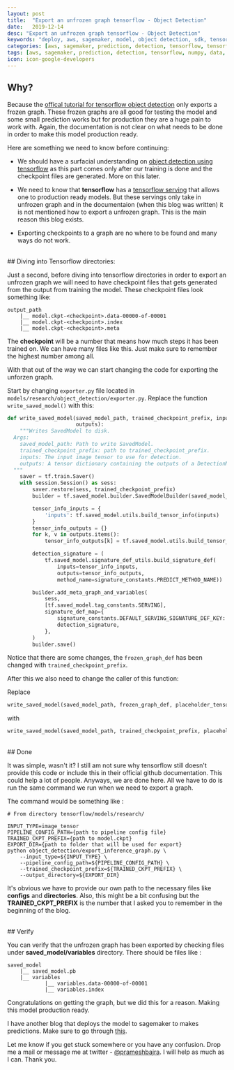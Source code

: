 ```yaml
---
layout: post
title:  "Export an unfrozen graph tensorflow - Object Detection"
date:   2019-12-14
desc: "Export an unfrozen graph tensorflow - Object Detection"
keywords: "deploy, aws, sagemaker, model, object detection, sdk, tensorflow, graph, code, s3, programming"
categories: [aws, sagemaker, prediction, detection, tensorflow, tensorflow-serving, numpy, data, images, code, programming, deployment, s3, cloudwatch]
tags: [aws, sagemaker, prediction, detection, tensorflow, numpy, data, images, code, tensorflow-serving, programming, deployment, s3, cloudwatch]
icon: icon-google-developers
---
```


## Why?

Because the [offical tutorial for tensorflow object detection](https://github.com/tensorflow/models/blob/master/research/object_detection/g3doc/exporting_models.md) only exports a frozen graph. These frozen graphs are all good for testing the model and some small prediction works but for production they are a huge pain to work with. Again, the documentation is not clear on what needs to be done in order to make this model production ready.

Here are something we need to know before continuing:

- We should have a surfacial understanding on [object detection using tensorflow](https://github.com/tensorflow/models/tree/master/research/object_detection) as this part comes only after our training is done and the checkpoint files are generated. More on this later.

- We need to know that **tensorflow** has a [tensorflow serving](https://github.com/tensorflow/serving) that allows one to production ready models. But these servings only take in unfrozen graph and in the documentaion (when this blog was written) it is not mentioned how to export a unfrozen graph. This is the main reason this blog exists.

- Exporting checkpoints to a graph are no where to be found and many ways do not work.

<br>
## Diving into Tensorflow directories:

Just a second, before diving into tensorflow directories in order to export an unfrozen graph we will need to have checkpoint files that gets generated from the output from training the model. These checkpoint files look something like:

```
output_path
    |__ model.ckpt-<checkpoint>.data-00000-of-00001
    |__ model.ckpt-<checkpoint>.index
    |__ model.ckpt-<checkpoint>.meta
```

The **checkpoint** will be a number that means how much steps it has been trained on. We can have many files like this. Just make sure to remember the highest number among all.

With that out of the way we can start changing the code for exporting the unforzen graph. 

Start by changing `exporter.py` file located in `models/research/object_detection/exporter.py`.
Replace the function `write_saved_model()` with this: 

```python
def write_saved_model(saved_model_path, trained_checkpoint_prefix, inputs,
                      outputs):
    """Writes SavedModel to disk.
  Args:
    saved_model_path: Path to write SavedModel.
    trained_checkpoint_prefix: path to trained_checkpoint_prefix.
    inputs: The input image tensor to use for detection.
    outputs: A tensor dictionary containing the outputs of a DetectionModel.
  """
    saver = tf.train.Saver()
    with session.Session() as sess:
        saver.restore(sess, trained_checkpoint_prefix)
        builder = tf.saved_model.builder.SavedModelBuilder(saved_model_path)

        tensor_info_inputs = {
            'inputs': tf.saved_model.utils.build_tensor_info(inputs)
        }
        tensor_info_outputs = {}
        for k, v in outputs.items():
            tensor_info_outputs[k] = tf.saved_model.utils.build_tensor_info(v)

        detection_signature = (
            tf.saved_model.signature_def_utils.build_signature_def(
                inputs=tensor_info_inputs,
                outputs=tensor_info_outputs,
                method_name=signature_constants.PREDICT_METHOD_NAME))

        builder.add_meta_graph_and_variables(
            sess,
            [tf.saved_model.tag_constants.SERVING],
            signature_def_map={
                signature_constants.DEFAULT_SERVING_SIGNATURE_DEF_KEY:
                detection_signature,
            },
        )
        builder.save()
```

Notice that there are some changes, the `frozen_graph_def` has been changed with `trained_checkpoint_prefix`. 

After this we also need to change the caller of this function:

Replace 

```python
write_saved_model(saved_model_path, frozen_graph_def, placeholder_tensor, outputs)
```

with 

```python
write_saved_model(saved_model_path, trained_checkpoint_prefix, placeholder_tensor, outputs)
```

<br>
## Done

It was simple, wasn't it? I still am not sure why tensorflow still doesn't provide this code or include this in their official github documentation. This could help a lot of people. Anyways, we are done here. All we have to do is run the same command we run when we need to export a graph.

The command would be something like :

```
# From directory tensorflow/models/research/

INPUT_TYPE=image_tensor
PIPELINE_CONFIG_PATH={path to pipeline config file}
TRAINED_CKPT_PREFIX={path to model.ckpt}
EXPORT_DIR={path to folder that will be used for export}
python object_detection/export_inference_graph.py \
    --input_type=${INPUT_TYPE} \
    --pipeline_config_path=${PIPELINE_CONFIG_PATH} \
    --trained_checkpoint_prefix=${TRAINED_CKPT_PREFIX} \
    --output_directory=${EXPORT_DIR}
```

It's obvious we have to provide our own path to the necessary files like **configs** and **directories**. Also, this might be a bit confusing but the **TRAINED_CKPT_PREFIX** is the number that I asked you to remember in the beginning of the blog.

<br>
## Verify

You can verify that the unfrozen graph has been exported by checking files under **saved_model/variables** directory. There should be files like :

```
saved_model
    |__ saved_model.pb
    |__ variables
            |__ variables.data-00000-of-00001
            |__ variables.index
```

Congratulations on getting the graph, but we did this for a reason. Making this model production ready. 

I have another blog that deploys the model to sagemaker to makes predictions. Make sure to go through [this](https://prameshbajra.github.io/aws/sagemaker/prediction/detection/tensorflow/numpy/data/images/code/programming/deployment/s3/cloudwatch/2019/12/13/deploy_in_sagemaker.html).


Let me know if you get stuck somewhere or you have any confusion. Drop me a mail or message me at twitter - [@prameshbajra](https://twitter.com/prameshbajra). I will help as much as I can. Thank you.